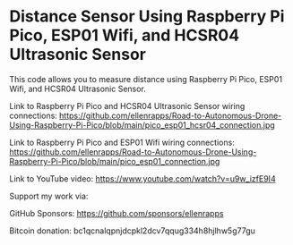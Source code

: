 # Distance Sensor Using Raspberry Pi Pico, ESP01 Wifi, and HCSR04 Ultrasonic Sensor

This code allows you to measure distance using Raspberry Pi Pico, ESP01 Wifi, and HCSR04 Ultrasonic Sensor.

Link to Raspberry Pi Pico and HCSR04 Ultrasonic Sensor wiring connections: https://github.com/ellenrapps/Road-to-Autonomous-Drone-Using-Raspberry-Pi-Pico/blob/main/pico_esp01_hcsr04_connection.jpg

Link to Raspberry Pi Pico and ESP01 Wifi wiring connections: https://github.com/ellenrapps/Road-to-Autonomous-Drone-Using-Raspberry-Pi-Pico/blob/main/pico_esp01_connection.jpg

Link to YouTube video: https://www.youtube.com/watch?v=u9w_izfE9I4

Support my work via:

GitHub Sponsors: https://github.com/sponsors/ellenrapps

Bitcoin donation: bc1qcnalqpnjdcpkl2dcv7qqug334h8hjlhw5g77gu

